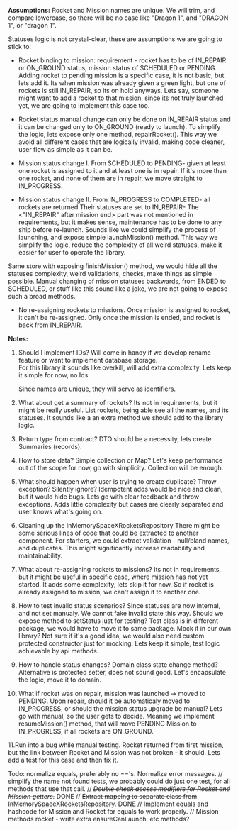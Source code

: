 


**Assumptions:**
Rocket and Mission names are unique. We will trim, and compare lowercase, so there will be no case like "Dragon 1", and "DRAGON 1", or "dragon 1".

Statuses logic is not crystal-clear, these are assumptions we are going to stick to:
- Rocket binding to mission: requirement - rocket has to be of IN_REPAIR or ON_GROUND status, mission status of SCHEDULED or PENDING. 
  Adding rocket to pending mission is a specific case, it is not basic, but lets add it. 
  Its when mission was already given a green light, but one of rockets is still IN_REPAIR, so its on hold anyways. 
  Lets say, someone might want to add a rocket to that mission, since its not truly launched yet, we are going to implement this case too.

- Rocket status manual change can only be done on IN_REPAIR status and it can be changed only to ON_GROUND (ready to launch). 
  To simplify the logic, lets expose only one method, repairRocket(). 
  This way we avoid all different cases that are logically invalid, making code cleaner, user flow as simple as it can be.

- Mission status change I. From SCHEDULED to PENDING- given at least one rocket is assigned to it and at least one is in repair.
  If it's more than one rocket, and none of them are in repair, we move straight to IN_PROGRESS.


- Mission status change II. From IN_PROGRESS to COMPLETED- all rockets are returned Their statuses are set to IN_REPAIR- 
 The <"IN_REPAIR" after mission end> part was not mentioned in requirements, but it makes sense, maintenance has to be done to any ship before re-launch.
 Sounds like we could simplify the process of launching, and expose simple launchMission() method. 
 This way we simplify the logic, reduce the complexity of all weird statuses, make it easier for user to operate the library.

 Same store with exposing finishMission() method, we would hide all the statuses complexity, weird validations, checks, make things as simple possible.
Manual changing of mission statuses backwards, from ENDED to SCHEDULED, or stuff like this sound like a joke, we are not going to expose such a broad methods.

- No re-assigning rockets to missions. 
  Once mission is assigned to rocket, it can't be re-assigned. Only once the mission is ended, and rocket is back from IN_REPAIR.


**Notes:**
1. Should I implement IDs?
   Will come in handy if we develop rename feature or want to implement database storage.  
   For this library it sounds like overkill, will add extra complexity. Lets keep it simple for now, no Ids.

   Since names are unique, they will serve as identifiers.

2. What about get a summary of rockets? Its not in requirements, but it might be really useful.
   List rockets, being able see all the names, and its statuses. It sounds like a an extra method we should add to the library logic.

3. Return type from contract? DTO should be a necessity, lets create Summaries (records).
   
4. How to store data? Simple collection or Map? 
   Let's keep performance out of the scope for now, go with simplicity. Collection will be enough.

5. What should happen when user is trying to create duplicate?
   Throw exception? Silently ignore? 
   Idempotent adds would be nice and clean, but it would hide bugs. 
   Lets go with clear feedback and throw exceptions. Adds little complexity but cases are clearly separated and user knows what's going on.

6. Cleaning up the InMemorySpaceXRocketsRepository
   There might be some serious lines of code that could be extracted to another component. 
   For starters, we could extract validation - null/bland names, and duplicates.
   This might significantly increase readability and maintainability.

7. What about re-assigning rockets to missions?
   Its not in requirements, but it might be useful in specific case, where mission has not yet started. It adds some complexity, lets skip it for now.
   So if rocket is already assigned to mission, we can't assign it to another one.

8. How to test invalid status scenarios? Since statuses are now internal, and not set manualy. We cannot fake invalid state this way. 
   Should we expose method to setStatus just for testing? Test class is in different package, we would have to move it to same package.
   Mock it in our own library? Not sure if it's a good idea, we would also need custom protected constructor just for mocking.
   Lets keep it simple, test logic achievable by api methods.

9. How to handle status changes? Domain class state change method? Alternative is protected setter, does not sound good.
   Let's encapsulate the logic, move it to domain.

10. What if rocket was on repair, mission was launched -> moved to PENDING. Upon repair, should it be automaticaly moved to IN_PROGRESS, 
    or should the mission status upgrade be manual?
    Lets go with manual, so the user gets to decide.
    Meaning we implement resumeMission() method, that will move PENDING Mission to IN_PROGRESS, if all rockets are ON_GROUND.

11.Run into a bug while manual testing. Rocket returned from first mission, but the link between Rocket and Mission was not broken - it should. 
   Lets add a test for this case and then fix it.

Todo: normalize equals, preferably no =='s. Normalize error messages.
// simplify the name not found tests, we probably could do just one test, for all methods that use that call.
// _~~Double check access modifiers for Rocket and Mission getters.~~_ DONE
// ~~Extract mapping to separate class from InMemorySpaceXRocketsRepository.~~ DONE
// Implement equals and hashcode for Mission and Rocket for equals to work properly.
// Mission methods rocket - write extra ensureCanLaunch, etc methods?